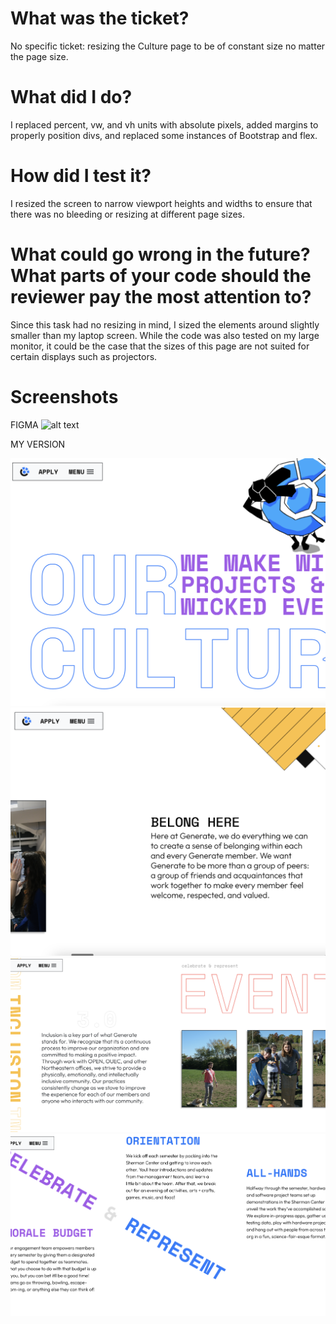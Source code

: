 
# What was the ticket?
No specific ticket: resizing the Culture page to be of constant size no matter the page size.
 # What did I do?
 
 I replaced percent, vw, and vh units with absolute pixels, added margins to properly position divs, and replaced some instances of Bootstrap and flex.
 
 # How did I test it?
 
 I resized the screen to narrow viewport heights and widths to ensure that there was no bleeding or resizing at different page sizes.

 # What could go wrong in the future? What parts of your code should the reviewer pay the most attention to?

Since this task had no resizing in mind, I sized the elements around slightly smaller than my laptop screen. While the code was also tested on my large monitor, it could be the case that 
the sizes of this page are not suited for certain displays such as projectors.
 
 # Screenshots
 FIGMA
 ![alt text](public/images/PRImages/FigmaMountains.png?raw=true "FIGMA") 

 MY VERSION

 ![alt text](../public/images/PRImages/Screenshot%202023-04-17%20at%205.20.15%20AM.png)
 ![alt text](../public/images/PRImages/Screenshot%202023-04-17%20at%205.20.22%20AM.png)
 ![alt text](../public/images/PRImages/Screenshot%202023-04-17%20at%205.20.31%20AM.png)
 ![alt text](../public/images/PRImages/Screenshot%202023-04-17%20at%205.20.38%20AM.png)

